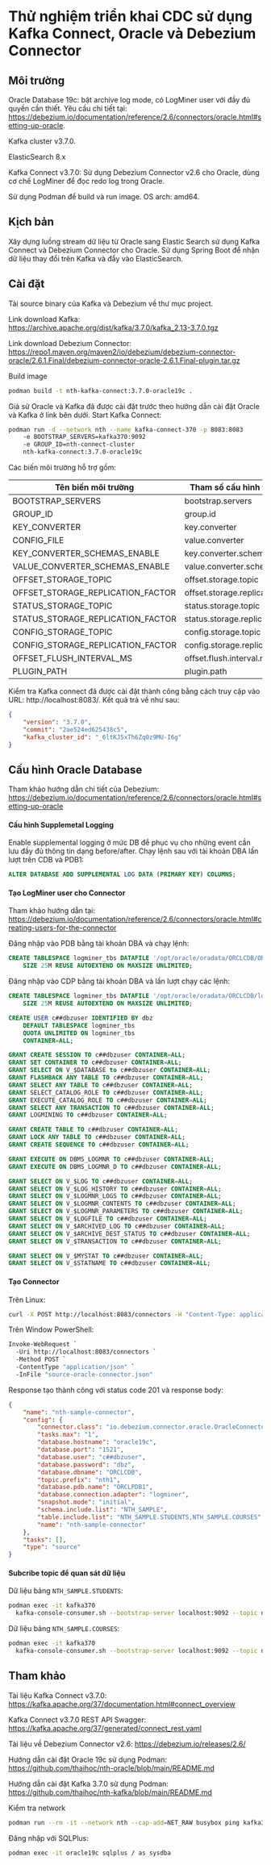 # Thử nghiệm triển khai CDC sử dụng Kafka Connect, Oracle và Debezium Connector

## Môi trường

Oracle Database 19c: bật archive log mode, có LogMiner user với đầy đủ quyền cần thiết. Yêu cầu chi tiết tại: https://debezium.io/documentation/reference/2.6/connectors/oracle.html#setting-up-oracle.

Kafka cluster v3.7.0.

ElasticSearch 8.x

Kafka Connect v3.7.0: Sử dụng Debezium Connector v2.6 cho Oracle, dùng cơ chế LogMiner để đọc redo log trong Oracle.

Sử dụng Podman để build và run image. OS arch: amd64.

## Kịch bản

Xây dựng luồng stream dữ liệu từ Oracle sang Elastic Search sử dụng Kafka Connect và Debezium Connector cho Oracle. Sử dụng Spring Boot để nhận dữ liệu thay đổi trên Kafka và đẩy vào ElasticSearch.

## Cài đặt 

Tải source binary của Kafka và Debezium về thư mục project.

Link download Kafka: https://archive.apache.org/dist/kafka/3.7.0/kafka_2.13-3.7.0.tgz

Link download Debezium Connector: https://repo1.maven.org/maven2/io/debezium/debezium-connector-oracle/2.6.1.Final/debezium-connector-oracle-2.6.1.Final-plugin.tar.gz

Build image

```bash
podman build -t nth-kafka-connect:3.7.0-oracle19c .
```

Giả sử Oracle và Kafka đã được cài đặt trước theo hướng dẫn cài đặt Oracle và Kafka ở link bên dưới. Start Kafka Connect:

```bash
podman run -d --network nth --name kafka-connect-370 -p 8083:8083
    -e BOOTSTRAP_SERVERS=kafka370:9092
    -e GROUP_ID=nth-connect-cluster
    nth-kafka-connect:3.7.0-oracle19c
```

Các biến môi trường hỗ trợ gồm:

| Tên biến môi trường | Tham số cấu hình tương ứng |
| ----- | --------------- |
| BOOTSTRAP_SERVERS | bootstrap.servers |
| GROUP_ID | group.id |
| KEY_CONVERTER | key.converter |
| CONFIG_FILE | value.converter | 
| KEY_CONVERTER_SCHEMAS_ENABLE | key.converter.schemas.enable |
| VALUE_CONVERTER_SCHEMAS_ENABLE | value.converter.schemas.enable |
| OFFSET_STORAGE_TOPIC | offset.storage.topic |
| OFFSET_STORAGE_REPLICATION_FACTOR | offset.storage.replication.factor |
| STATUS_STORAGE_TOPIC | status.storage.topic |
| STATUS_STORAGE_REPLICATION_FACTOR | status.storage.replication.factor |
| CONFIG_STORAGE_TOPIC | config.storage.topic
| CONFIG_STORAGE_REPLICATION_FACTOR | config.storage.replication.factor |
| OFFSET_FLUSH_INTERVAL_MS | offset.flush.interval.ms |
| PLUGIN_PATH | plugin.path |

Kiểm tra Kafka connect đã được cài đặt thành công bằng cách truy cập vào URL: http://localhost:8083/. Kết quả trả về như sau:

```json
{
    "version": "3.7.0",
    "commit": "2ae524ed625438c5",
    "kafka_cluster_id": "_6ltKJ5xTh6Zq0z9MU-I6g"
}
```

## Cấu hình Oracle Database

Tham khảo hướng dẫn chi tiết của Debezium: https://debezium.io/documentation/reference/2.6/connectors/oracle.html#setting-up-oracle

#### Cấu hình Supplemetal Logging

Enable supplemental logging ở mức DB để phục vụ cho những event cần lưu đầy đủ thông tin dạng before/after. Chạy lệnh sau với tài khoản DBA lần lượt trên CDB và PDB1:

```sql
ALTER DATABASE ADD SUPPLEMENTAL LOG DATA (PRIMARY KEY) COLUMNS;
```

#### Tạo LogMiner user cho Connector

Tham khảo hướng dẫn tại: https://debezium.io/documentation/reference/2.6/connectors/oracle.html#creating-users-for-the-connector

Đăng nhập vào PDB bằng tài khoản DBA và chạy lệnh:

```sql
CREATE TABLESPACE logminer_tbs DATAFILE '/opt/oracle/oradata/ORCLCDB/ORCLPDB1/logminer_tbs.dbf'
    SIZE 25M REUSE AUTOEXTEND ON MAXSIZE UNLIMITED;
```

Đăng nhập vào CDP bằng tài khoản DBA và lần lượt chạy các lệnh:

```sql
CREATE TABLESPACE logminer_tbs DATAFILE '/opt/oracle/oradata/ORCLCDB/logminer_tbs.dbf'
    SIZE 25M REUSE AUTOEXTEND ON MAXSIZE UNLIMITED;

CREATE USER c##dbzuser IDENTIFIED BY dbz
    DEFAULT TABLESPACE logminer_tbs
    QUOTA UNLIMITED ON logminer_tbs
    CONTAINER=ALL;

GRANT CREATE SESSION TO c##dbzuser CONTAINER=ALL; 
GRANT SET CONTAINER TO c##dbzuser CONTAINER=ALL; 
GRANT SELECT ON V_$DATABASE to c##dbzuser CONTAINER=ALL; 
GRANT FLASHBACK ANY TABLE TO c##dbzuser CONTAINER=ALL; 
GRANT SELECT ANY TABLE TO c##dbzuser CONTAINER=ALL; 
GRANT SELECT_CATALOG_ROLE TO c##dbzuser CONTAINER=ALL; 
GRANT EXECUTE_CATALOG_ROLE TO c##dbzuser CONTAINER=ALL; 
GRANT SELECT ANY TRANSACTION TO c##dbzuser CONTAINER=ALL; 
GRANT LOGMINING TO c##dbzuser CONTAINER=ALL; 

GRANT CREATE TABLE TO c##dbzuser CONTAINER=ALL; 
GRANT LOCK ANY TABLE TO c##dbzuser CONTAINER=ALL; 
GRANT CREATE SEQUENCE TO c##dbzuser CONTAINER=ALL; 

GRANT EXECUTE ON DBMS_LOGMNR TO c##dbzuser CONTAINER=ALL; 
GRANT EXECUTE ON DBMS_LOGMNR_D TO c##dbzuser CONTAINER=ALL; 

GRANT SELECT ON V_$LOG TO c##dbzuser CONTAINER=ALL; 
GRANT SELECT ON V_$LOG_HISTORY TO c##dbzuser CONTAINER=ALL; 
GRANT SELECT ON V_$LOGMNR_LOGS TO c##dbzuser CONTAINER=ALL; 
GRANT SELECT ON V_$LOGMNR_CONTENTS TO c##dbzuser CONTAINER=ALL; 
GRANT SELECT ON V_$LOGMNR_PARAMETERS TO c##dbzuser CONTAINER=ALL; 
GRANT SELECT ON V_$LOGFILE TO c##dbzuser CONTAINER=ALL; 
GRANT SELECT ON V_$ARCHIVED_LOG TO c##dbzuser CONTAINER=ALL; 
GRANT SELECT ON V_$ARCHIVE_DEST_STATUS TO c##dbzuser CONTAINER=ALL; 
GRANT SELECT ON V_$TRANSACTION TO c##dbzuser CONTAINER=ALL; 

GRANT SELECT ON V_$MYSTAT TO c##dbzuser CONTAINER=ALL; 
GRANT SELECT ON V_$STATNAME TO c##dbzuser CONTAINER=ALL; 
```

#### Tạo Connector

Trên Linux:

```bash
curl -X POST http://localhost:8083/connectors -H "Content-Type: application/json" -d @source-oracle-connector.json
```

Trên Window PowerShell:

```bash
Invoke-WebRequest `
  -Uri http://localhost:8083/connectors `
  -Method POST `
  -ContentType "application/json" `
  -InFile "source-oracle-connector.json"
```

Response tạo thành công với status code 201 và response body:

```json
{
    "name": "nth-sample-connector",
    "config": {
        "connector.class": "io.debezium.connector.oracle.OracleConnector",
        "tasks.max": "1",
        "database.hostname": "oracle19c",
        "database.port": "1521",
        "database.user": "c##dbzuser",
        "database.password": "dbz",
        "database.dbname": "ORCLCDB",
        "topic.prefix": "nth1",
        "database.pdb.name": "ORCLPDB1",
        "database.connection.adapter": "logminer",
        "snapshot.mode": "initial",
        "schema.include.list": "NTH_SAMPLE",
        "table.include.list": "NTH_SAMPLE.STUDENTS,NTH_SAMPLE.COURSES",
        "name": "nth-sample-connector"
    },
    "tasks": [],
    "type": "source"
}
```

#### Subcribe topic để quan sát dữ liệu

Dữ liệu bảng `NTH_SAMPLE.STUDENTS`:

```bash
podman exec -it kafka370
  kafka-console-consumer.sh --bootstrap-server localhost:9092 --topic nth1.NTH_SAMPLE.STUDENTS --from-beginning
```

Dữ liệu bảng `NTH_SAMPLE.COURSES`:

```bash
podman exec -it kafka370
  kafka-console-consumer.sh --bootstrap-server localhost:9092 --topic nth1.NTH_SAMPLE.COURSES --from-beginning
```

## Tham khảo

Tài liệu Kafka Connect v3.7.0: https://kafka.apache.org/37/documentation.html#connect_overview

Kafka Connect v3.7.0 REST API Swagger: https://kafka.apache.org/37/generated/connect_rest.yaml

Tài liệu về Debezium Connector v2.6: https://debezium.io/releases/2.6/

Hướng dẫn cài đặt Oracle 19c sử dụng Podman: https://github.com/thaihoc/nth-oracle/blob/main/README.md

Hướng dẫn cài đặt Kafka 3.7.0 sử dụng Podman: https://github.com/thaihoc/nth-kafka/blob/main/README.md

Kiểm tra network

```bash
podman run --rm -it --network nth --cap-add=NET_RAW busybox ping kafka370
```

Đăng nhập với SQLPlus:

```bash
podman exec -it oracle19c sqlplus / as sysdba
```
